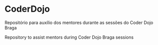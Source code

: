 # CoderDojo
Repositório para auxílio dos mentores durante as sessões do Coder Dojo Braga


Repository to assist mentors during Coder Dojo Braga sessions
